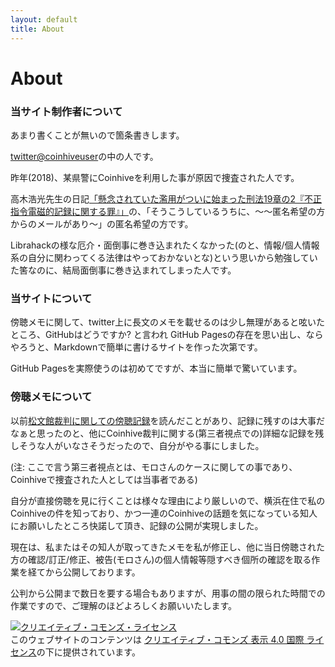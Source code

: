 ```yaml
---
layout: default
title: About
---
```


# About

### 当サイト制作者について



あまり書くことが無いので箇条書きします。  



[twitter@coinhiveuser](https://twitter.com/coinhiveuser)の中の人です。

昨年(2018)、某県警にCoinhiveを利用した事が原因で捜査された人です。

高木浩光先生の日記[「懸念されていた濫用がついに始まった刑法19章の2『不正指令電磁的記録に関する罪』」](https://takagi-hiromitsu.jp/diary/20180610.html#p01)の、「そうこうしているうちに、～～匿名希望の方からのメールがあり～」の匿名希望の方です。

Librahackの様な厄介・面倒事に巻き込まれたくなかった(のと、情報/個人情報系の自分に関わってくる法律はやっておかないとな)という思いから勉強していた筈なのに、結局面倒事に巻き込まれてしまった人です。

  

  



### 当サイトについて



傍聴メモに関して、twitter上に長文のメモを載せるのは少し無理があると呟いたところ、GitHubはどうですか? と言われ GitHub Pagesの存在を思い出し、ならやろうと、Markdownで簡単に書けるサイトを作った次第です。  

GitHub Pagesを実際使うのは初めてですが、本当に簡単で驚いています。







### 傍聴メモについて

  

以前[松文館裁判に関しての傍聴記録](http://www.geocities.co.jp/AnimeComic-Tone/9018/shoubun0714-05.html)を読んだことがあり、記録に残すのは大事だなぁと思ったのと、他にCoinhive裁判に関する(第三者視点での)詳細な記録を残しそうな人がいなさそうだったので、自分がやる事にしました。  

(注: ここで言う第三者視点とは、モロさんのケースに関しての事であり、Coinhiveで捜査された人としては当事者である)

  

自分が直接傍聴を見に行くことは様々な理由により厳しいので、横浜在住で私のCoinhiveの件を知っており、かつ一連のCoinhiveの話題を気になっている知人にお願いしたところ快諾して頂き、記録の公開が実現しました。  

現在は、私またはその知人が取ってきたメモを私が修正し、他に当日傍聴された方の確認/訂正/修正、被告(モロさん)の個人情報等隠すべき個所の確認を取る作業を経てから公開しております。

  

公判から公開まで数日を要する場合もありますが、用事の間の限られた時間での作業ですので、ご理解のほどよろしくお願いいたします。

  

  

  

  

<a rel="license" href="http://creativecommons.org/licenses/by/4.0/"><img alt="クリエイティブ・コモンズ・ライセンス" style="border-width:0" src="https://i.creativecommons.org/l/by/4.0/88x31.png" /></a><br />このウェブサイトのコンテンツは <a rel="license" href="http://creativecommons.org/licenses/by/4.0/">クリエイティブ・コモンズ 表示 4.0 国際 ライセンス</a>の下に提供されています。